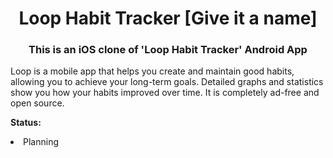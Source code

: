 <h1 align="center">Loop Habit Tracker [Give it a name]</h1>
<h3 align="center">This is an iOS clone of 'Loop Habit Tracker' Android App </h3>


Loop is a mobile app that helps you create and maintain good habits,
allowing you to achieve your long-term goals. Detailed graphs and statistics
show you how your habits improved over time. It is completely ad-free and open
source.

<p><b>Status:</b> <li>Planning</li></p>
